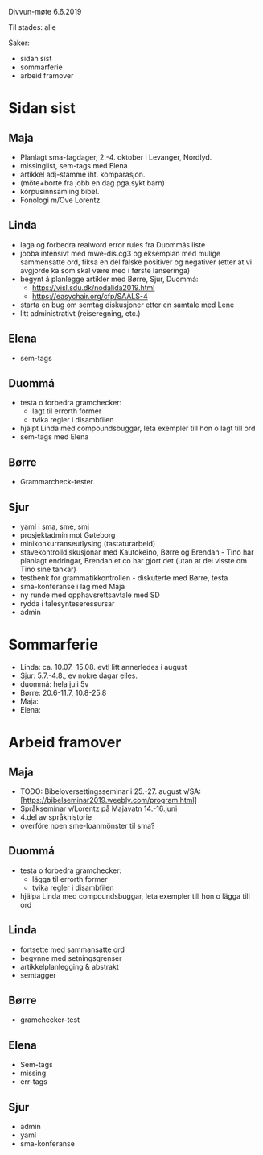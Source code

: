 Divvun-møte 6.6.2019

Til stades: alle

Saker:
* sidan sist
* sommarferie
* arbeid framover

# Sidan sist

## Maja
* Planlagt sma-fagdager, 2.-4. oktober i Levanger, Nordlyd.
* missinglist, sem-tags med Elena
* artikkel adj-stamme iht. komparasjon.
* (möte+borte fra jobb en dag pga.sykt barn)
* korpusinnsamling bibel.
* Fonologi m/Ove Lorentz.

## Linda
* laga og forbedra realword error rules fra Duommás liste
* jobba intensivt med mwe-dis.cg3 og eksemplan med mulige sammensatte
  ord, fiksa en del falske positiver og negativer (etter at vi avgjorde
  ka som skal være med i første lanseringa)
* begynt å planlegge artikler med Børre, Sjur, Duommá:
    - https://visl.sdu.dk/nodalida2019.html
    - https://easychair.org/cfp/SAALS-4
* starta en bug om semtag diskusjoner etter en samtale med Lene
* litt administrativt (reiseregning, etc.)

## Elena
* sem-tags

## Duommá
* testa o forbedra gramchecker:
    - lagt til errorth former
    - tvika regler i disambfilen
* hjälpt Linda med compoundsbuggar, leta exempler till hon o lagt
  till ord
* sem-tags med Elena

## Børre
* Grammarcheck-tester

## Sjur
* yaml i sma, sme, smj
* prosjektadmin mot Gøteborg
* minikonkurranseutlysing (tastaturarbeid)
* stavekontrolldiskusjonar med Kautokeino, Børre og Brendan - Tino
  har planlagt endringar, Brendan et co har gjort det (utan at dei
  visste om Tino sine tankar)
* testbenk for grammatikkontrollen - diskuterte med Børre, testa
* sma-konferanse i lag med Maja
* ny runde med opphavsrettsavtale med SD
* rydda i talesynteseressursar
* admin

# Sommarferie

* Linda:  ca. 10.07.-15.08. evtl litt annerledes i august
* Sjur:   5.7.-4.8., ev nokre dagar elles.
* duommá: hela juli 5v
* Børre:  20.6-11.7, 10.8-25.8
* Maja:
* Elena:

# Arbeid framover

## Maja
* TODO: Bibeloversettingsseminar i 25.-27. august v/SA:
  [https://bibelseminar2019.weebly.com/program.html]
* Språkseminar v/Lorentz på Majavatn 14.-16.juni
* 4.del av språkhistorie
* overföre noen sme-loanmönster til sma?

## Duommá
* testa o forbedra gramchecker:
    - lägga til errorth former
    - tvika regler i disambfilen
* hjälpa Linda med compoundsbuggar, leta exempler till hon o lägga
  till ord

## Linda
* fortsette med sammansatte ord
* begynne med setningsgrenser
* artikkelplanlegging & abstrakt
* semtagger

## Børre
* gramchecker-test

## Elena
* Sem-tags
* missing
* err-tags

## Sjur
* admin
* yaml
* sma-konferanse
